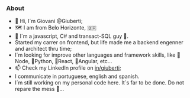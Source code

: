 ### About

- 👋 Hi, I´m Giovani @Giuberti;
- 🗺️ I am from Belo Horizonte, 🇧🇷
- 🌱 I´m a javascript, C# and transact-SQL guy 🥇.
- Started my carrer on frontend, but life made me a backend engenner and architect thru time;
- I´m looking for improve other languages and framework skills, like 🥉Node, 🥈Python, 🥈React, 🥉Angular, etc...
- 📫 Check my LinkedIn profile on [in/giuberti]([https://www.linkedin.com/in/giuberti);
- I communicate in portuguese, english and spanish.
- I´m still working on my personal code here. It´s far to be done. Do not repare the mess 👀...

<!---
giuberti/giuberti is a ✨ special ✨ repository because its `README.md` (this file) appears on your GitHub profile.
You can click the Preview link to take a look at your changes.
--->
